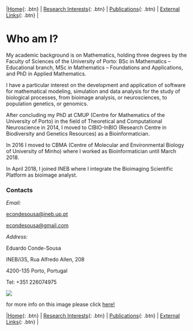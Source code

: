 |[Home](https://econdesousa.github.io){: .btn} | [Research Interests](https://econdesousa.github.io/ResearchInterests){: .btn} | 
[Publications](https://econdesousa.github.io/Publications){: .btn} | [External Links](https://econdesousa.github.io/Links){: .btn} |


# Who am I?

My academic background is on Mathematics, holding three degrees by the Faculty of Sciences of the University of Porto: BSc in Mathematics – Educational branch, MSc in Mathematics – Foundations and Applications, and PhD in Applied Mathematics.

I have a particular interest on the development and application of software for mathematical modeling, simulation and data analysis for the study of biological processes, from bioimage analysis, or neurosciences, to population genetics, or genomics.

After concluding my PhD at CMUP (Centre for Mathematics of the University of Porto) in the field of Theoretical and Computational Neuroscience in 2014, I moved to CIBIO-InBIO (Research Centre in Biodiversity and Genetics Resources) as a Bioinformatician.

In 2016 I moved to CBMA (Centre of Molecular and Environmental Biology of University of Minho) where I worked as Bioinformatician until March 2018.

In April 2018, I joined INEB where I integrate the Bioimaging Scientific Platform as bioimage analyst.
   
  
### Contacts

*Email:*

[econdesousa@ineb.up.pt](mailto:econdesousa@ineb.up.pt)

[econdesousa@gmail.com](mailto:econdesousa@gmail.com)

*Address:*

Eduardo Conde-Sousa

INEB/i3S, Rua Alfredo Allen, 208

4200-135 Porto, Portugal

Tel: +351 226074975


<img src="https://econdesousa.github.io/assets/008_passe.gif" >


for more info on this image please click [here!](https://github.com/econdesousa/ImageAnalysis/tree/master/gifWithOverlay)



|[Home](https://econdesousa.github.io){: .btn} | [Research Interests](https://econdesousa.github.io/ResearchInterests){: .btn} | 
[Publications](https://econdesousa.github.io/Publications){: .btn} | [External Links](https://econdesousa.github.io/Links){: .btn} |
